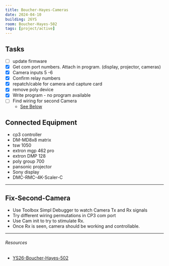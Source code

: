 ```yaml
---
title: Boucher-Hayes-Cameras
date: 2024-04-10
building: 26YS
room: Boucher-Hayes-502
tags: [project/active]
---
```



## Tasks
- [ ] update firmware
- [x] Get com port numbers. Attach in program. (display, projector, cameras)
- [x] Camera inputs 5 -6 
- [x] Confirm relay numbers
- [x] repatch/cable for camera and capture card
- [x] remove poly device
- [x] Write program - no program available
- [ ] Find wiring for second Camera
	- [See Below](#Fix-Second-Camera)

## Connected Equipment
- cp3 controller
- DM-MD8x8 matrix
- tsw 1050
- extron mgp 462 pro
- extron DMP 128
- poly group 700
- pansonic projector
- Sony display
- DMC-RMC-4K-Scaler-C

--- 

## Fix-Second-Camera

- Use Toolbox Simpl Debugger to watch Camera Tx and Rx signals
- Try different wiring permutations in CP3 com port
- Use Cam init to try to stimulate Rx.
- Once Rx is seen, camera should be working and controllable.

---

###### Resources
- [YS26-Boucher-Hayes-502](../03-Resources/Rooms/YS26-Boucher-Hayes-502.md)